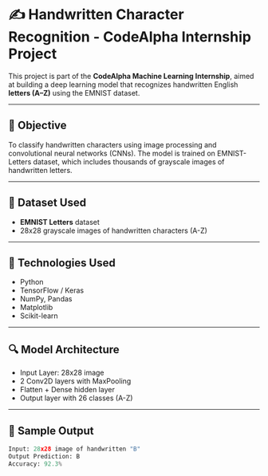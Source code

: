 # ✍️ Handwritten Character Recognition - CodeAlpha Internship Project

This project is part of the **CodeAlpha Machine Learning Internship**, aimed at building a deep learning model that recognizes handwritten English **letters (A–Z)** using the EMNIST dataset.

---

## 📌 Objective

To classify handwritten characters using image processing and convolutional neural networks (CNNs). The model is trained on EMNIST-Letters dataset, which includes thousands of grayscale images of handwritten letters.

---

## 📁 Dataset Used

- **EMNIST Letters** dataset  
- 28x28 grayscale images of handwritten characters (A-Z)

---

## 🧠 Technologies Used

- Python  
- TensorFlow / Keras  
- NumPy, Pandas  
- Matplotlib  
- Scikit-learn

---

## 🔍 Model Architecture

- Input Layer: 28x28 image  
- 2 Conv2D layers with MaxPooling  
- Flatten + Dense hidden layer  
- Output layer with 26 classes (A-Z)

---

## 🔢 Sample Output

```python
Input: 28x28 image of handwritten "B"  
Output Prediction: B  
Accuracy: 92.3%
